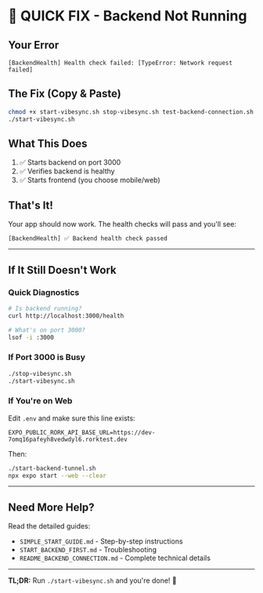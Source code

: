 # 🚨 QUICK FIX - Backend Not Running

## Your Error
```
[BackendHealth] Health check failed: [TypeError: Network request failed]
```

## The Fix (Copy & Paste)

```bash
chmod +x start-vibesync.sh stop-vibesync.sh test-backend-connection.sh
./start-vibesync.sh
```

## What This Does

1. ✅ Starts backend on port 3000
2. ✅ Verifies backend is healthy
3. ✅ Starts frontend (you choose mobile/web)

## That's It!

Your app should now work. The health checks will pass and you'll see:

```
[BackendHealth] ✅ Backend health check passed
```

---

## If It Still Doesn't Work

### Quick Diagnostics

```bash
# Is backend running?
curl http://localhost:3000/health

# What's on port 3000?
lsof -i :3000
```

### If Port 3000 is Busy

```bash
./stop-vibesync.sh
./start-vibesync.sh
```

### If You're on Web

Edit `.env` and make sure this line exists:
```
EXPO_PUBLIC_RORK_API_BASE_URL=https://dev-7omq16pafeyh8vedwdyl6.rorktest.dev
```

Then:
```bash
./start-backend-tunnel.sh
npx expo start --web --clear
```

---

## Need More Help?

Read the detailed guides:
- `SIMPLE_START_GUIDE.md` - Step-by-step instructions
- `START_BACKEND_FIRST.md` - Troubleshooting
- `README_BACKEND_CONNECTION.md` - Complete technical details

---

**TL;DR:** Run `./start-vibesync.sh` and you're done! 🚀
